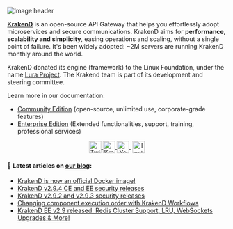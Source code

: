 ![Image header](https://raw.githubusercontent.com/krakendio/.github/main/profile/header.png)

**[KrakenD](https://www.krakend.io)** is an open-source API Gateway that helps you effortlessly adopt microservices and secure communications. KrakenD aims for **performance, scalability and simplicity**, easing operations and scaling, without a single point of failure. It's been widely adopted: ~2M servers are running KrakenD monthly around the world.

KrakenD donated its engine (framework) to the Linux Foundation, under the name [Lura Project](https://luraproject.org/). The Krakend team is part of its development and steering committee.

Learn more in our documentation:
- [Community Edition](https://www.krakend.io/docs/overview/)  (open-source, unlimited use, corporate-grade features)
- [Enterprise Edition](https://www.krakend.io/docs/enterprise/overview/) (Extended functionalities, support, training, professional services)

<p align="center">
    <a href="https://twitter.com/krakend_io" target="blank">
        <img align="center" src="https://cdn.jsdelivr.net/npm/simple-icons@3.0.1/icons/twitter.svg" alt="Twitter KrakenD" height="28px" width="28px" />
    </a>
    <a href="https://linkedin.com/company/krakend" target="blank">
        <img align="center" src="https://cdn.jsdelivr.net/npm/simple-icons@3.0.1/icons/linkedin.svg" alt="KrakenD" height="28px" width="28px" />
    </a>
    <a href="https://youtube.com/@krakend" target="blank" style='margin-right:4px'>
        <img align="center" src="https://cdn.jsdelivr.net/npm/simple-icons@3.0.1/icons/youtube.svg" alt="Youtube KrakenD" height="28px" width="28px" />
    </a>
    <a href="https://instagram.com/krakendio" target="blank">
        <img align="center" src="https://cdn.jsdelivr.net/npm/simple-icons@3.0.1/icons/instagram.svg" alt="Instagram KrakenD" height="28px" width="28px" />
    </a>
</p>

#### 📝  Latest articles on [our blog](https://www.krakend.io/blog/ "KrakenD blog"):
- [KrakenD is now an official Docker image!](https://www.krakend.io/blog/official-docker-image/)
- [KrakenD v2.9.4 CE and EE security releases](https://www.krakend.io/blog/krakend-2.9.4-ce-ee-release-notes/)
- [KrakenD v2.9.2 and v2.9.3 security releases](https://www.krakend.io/blog/krakend-2.9.2-2.9.3-ce-ee-release-notes/)
- [Changing component execution order with KrakenD Workflows](https://www.krakend.io/blog/customizing-execution-order-with-workflows/)
- [KrakenD EE v2.9 released: Redis Cluster Support, LRU, WebSockets Upgrades & More!](https://www.krakend.io/blog/krakend-ee-2.9-release-notes/)
